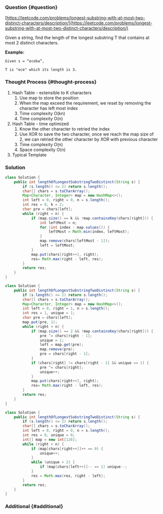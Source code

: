 ### Question {#question}

[https://leetcode.com/problems/longest-substring-with-at-most-two-distinct-characters/description/](https://leetcode.com/problems/longest-substring-with-at-most-two-distinct-characters/description/)

Given a string, find the length of the longest substring T that contains at most 2 distinct characters.

**Example:**

```
Given s = “eceba”,

T is "ece" which its length is 3.
```

### Thought Process {#thought-process}

1. Hash Table - extensible to K characters
   1. Use map to store the position
   2. When the map exceed the requirement, we reset by removing the character has left most index
   3. Time complexity O\(kn\)
   4. Time complexity O\(n\)
2. Hash Table - time optimized
   1. Know the other character to retried the index
   2. Use XOR to save the two character, once we reach the map size of 2, we can retried the other character by XOR with previous character
   3. Time complexity O\(n\)
   4. Space complexity O\(n\)
3. Typical Template

### Solution

```java
class Solution {
    public int lengthOfLongestSubstringTwoDistinct(String s) {
        if (s.length() <= 2) return s.length();
        char[] chars = s.toCharArray();
        Map<Character, Integer> map = new HashMap<>();
        int left = 0, right = 0, n = s.length();
        int res = 0, k = 2;
        char pre = chars[left];
        while (right < n) {
            if (map.size() == k && !map.containsKey(chars[right])) {
                int leftMost = n;
                for (int index : map.values()) {
                    leftMost = Math.min(index, leftMost);
                }
                map.remove(chars[leftMost - 1]);
                left = leftMost;
            }
            map.put(chars[right++], right);
            res= Math.max(right - left, res);
        }
        return res;
    }
}
```

```java
class Solution {
    public int lengthOfLongestSubstringTwoDistinct(String s) {
        if (s.length() <= 2) return s.length();
        char[] chars = s.toCharArray();
        Map<Character, Integer> map = new HashMap<>();
        int left = 0, right = 1, n = s.length();
        int res = 1, unique = 1;
        char pre = chars[left];
        map.put(pre, 1);
        while (right < n) {
            if (map.size() == 2 && !map.containsKey(chars[right])) {
                pre ^= chars[right - 1];
                unique = 1;
                left = map.get(pre);
                map.remove(pre);
                pre = chars[right - 1];
            }
            if (chars[right] != chars[right - 1] && unique == 1) {
                pre ^= chars[right];
                unique++;
            }
            map.put(chars[right++], right);
            res= Math.max(right - left, res);
        }
        return res;
    }
}
```

```java
class Solution {
    public int lengthOfLongestSubstringTwoDistinct(String s) {
        if (s.length() <= 2) return s.length();
        char[] chars = s.toCharArray();
        int left = 0, right = 0, n = s.length();
        int res = 0, unique = 0;
        int[] map = new int[128];
        while (right < n) {
            if (map[chars[right++]]++ == 0) {
                unique++;
            }
            while (unique > 2) {
                if (map[chars[left++]]-- == 1) unique--;
            }
            res = Math.max(res, right - left);
        }
        return res;
    }
}
```

### Additional {#additional}



